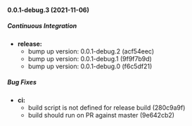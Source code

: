 #### 0.0.1-debug.3 (2021-11-06)

##### Continuous Integration

* **release:**
  *  bump up version: 0.0.1-debug.2 (acf54eec)
  *  bump up version: 0.0.1-debug.1 (9f9f7b9d)
  *  bump up version: 0.0.1-debug.0 (f6c5df21)

##### Bug Fixes

* **ci:**
  *  build script is not defined for release build (280c9a9f)
  *  build should run on PR against master (9e642cb2)


